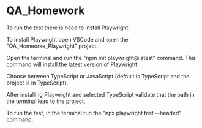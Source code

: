 # QA_Homework
To run the test there is need to install Playwright.

To install Playwright open VSCode and open the "QA_Homeorke_Playwright" project.

Open the terminal and run the "npm init playwright@latest" command. 
This command will install the latest version of Playwright.

Choose between TypeScript or JavaScript (default is TypeScript and the project is in TypeScript).

After installing Playwright and selected TypeScript validate that the path in the terminal lead to the project.

To run the test, in the terminal run the "npx playwright test --headed" command.

